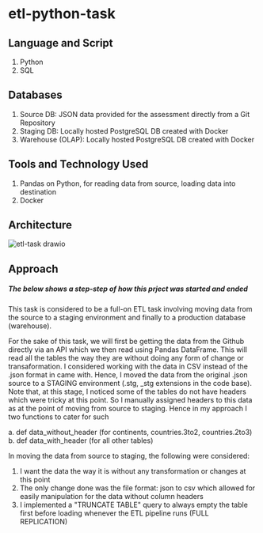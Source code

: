 # etl-python-task

## Language and Script
1. Python
2. SQL

## Databases 
1. Source DB: JSON data provided for the assessment directly from a Git Repository
2. Staging DB: Locally hosted PostgreSQL DB created with Docker
3. Warehouse (OLAP): Locally hosted PostgreSQL DB created with Docker

## Tools and Technology Used
1. Pandas on Python, for reading data from source, loading data into destination
2. Docker

## Architecture
![etl-task drawio](https://user-images.githubusercontent.com/62335314/184490004-001f4248-4fb1-4622-9da2-f30b34a673af.png)


## Approach
##### The below shows a step-step of how this prject was started and ended
This task is considered to be a full-on ETL task involving moving data from the source to a staging environment and finally to a production database (warehouse). 

For the sake of this task, we will first be getting the data from the Github directly via an API which we then read using Pandas DataFrame. This will read all the tables the way they are without doing any form of change or transaformation.
I considered working with the data in CSV instead of the .json format in came with. Hence, I moved the data from the original .json source to a STAGING environment (.stg, _stg extensions in the code base).
Note that, at this stage, I noticed some of the tables do not have headers which were tricky at this point. So I manually assigned headers to this data as at the point of moving from source to staging. Hence in my approach I two functions to cater for such

 a. def data_without_header (for continents, countries.3to2, countries.2to3)
 b. def data_with_header (for all other tables)

In moving the data from source to staging, the following were considered:
 1. I want the data the way it is without any transformation or changes at this point 
 2. The only change done was the file format: json to csv which allowed for easily manipulation for the data without column headers
 3. I implemented a "TRUNCATE TABLE" query to always empty the table first before loading whenever the ETL pipeline runs (FULL REPLICATION)




  
